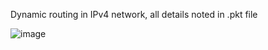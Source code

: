 Dynamic routing in IPv4 network, all details noted in .pkt file

![image](https://github.com/AdamLnenicka/ipv4routing/assets/70570107/75d6ab02-8cf4-402c-8558-3609afa73b1b)
